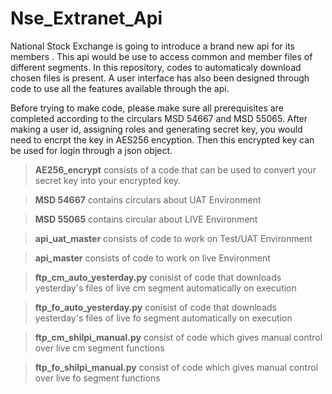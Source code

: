 # **Nse_Extranet_Api**

National Stock Exchange is going to introduce a brand new api for its members . This api would be use to access common and member files of different segments. In this repository, codes to automaticaly download chosen files is present. A user interface has also been designed through code to use all the features available through the api.

Before trying to make code, please make sure all prerequisites are completed according to the circulars MSD 54667 and MSD 55065. After making a user id, assigning roles and generating secret key, you would need to encrpt the key in AES256 encyption. Then this encrypted key can be used for login through a json object.

>**AE256_encrypt** consists of a code that can be used to convert your secret key into your encrypted key.

>**MSD 54667** contains circulars about UAT Environment

>**MSD 55065** contains circular about LIVE Environment

>**api_uat_master** consists of code to work on Test/UAT Environment

>**api_master** consists of code to work on live Environment

>**ftp_cm_auto_yesterday.py** conisist of code that downloads yesterday's files of live cm segment automatically on execution

>**ftp_fo_auto_yesterday.py** conisist of code that downloads yesterday's files of live fo segment automatically on execution

>**ftp_cm_shilpi_manual.py** consist of code which gives manual control over live cm segment functions

>**ftp_fo_shilpi_manual.py** consist of code which gives manual control over live fo segment functions

